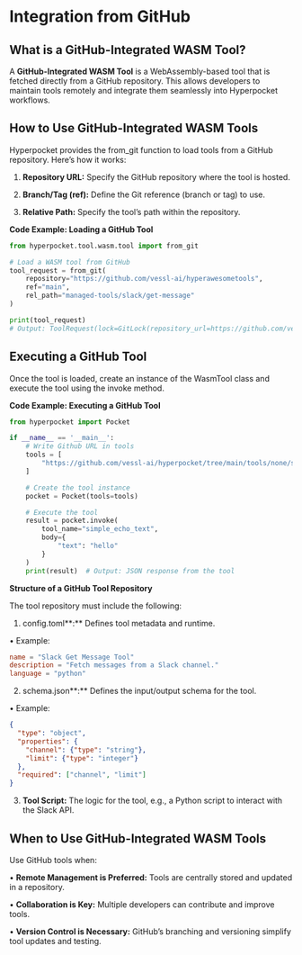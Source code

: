 # Integration from GitHub

## **What is a GitHub-Integrated WASM Tool?**

A **GitHub-Integrated WASM Tool** is a WebAssembly-based tool that is fetched directly from a GitHub repository. This allows developers to maintain tools remotely and integrate them seamlessly into Hyperpocket workflows.

## **How to Use GitHub-Integrated WASM Tools**

Hyperpocket provides the from_git function to load tools from a GitHub repository. Here’s how it works:

1.	**Repository URL:** Specify the GitHub repository where the tool is hosted.

2.	**Branch/Tag (ref):** Define the Git reference (branch or tag) to use.

3.	**Relative Path:** Specify the tool’s path within the repository.

**Code Example: Loading a GitHub Tool**

```python
from hyperpocket.tool.wasm.tool import from_git

# Load a WASM tool from GitHub
tool_request = from_git(
    repository="https://github.com/vessl-ai/hyperawesometools",
    ref="main",
    rel_path="managed-tools/slack/get-message"
)

print(tool_request)  
# Output: ToolRequest(lock=GitLock(repository_url=https://github.com/vessl-ai/hyperawesometools, git_ref=main), rel_path="managed-tools/slack/get-message")
```

## **Executing a GitHub Tool**

Once the tool is loaded, create an instance of the WasmTool class and execute the tool using the invoke method.

**Code Example: Executing a GitHub Tool**

```python
from hyperpocket import Pocket

if __name__ == '__main__':
    # Write Github URL in tools
    tools = [
        "https://github.com/vessl-ai/hyperpocket/tree/main/tools/none/simple-echo-tool"
    ]

    # Create the tool instance
    pocket = Pocket(tools=tools)

    # Execute the tool
    result = pocket.invoke(
        tool_name="simple_echo_text",
        body={
            "text": "hello"
        }
    )
    print(result)  # Output: JSON response from the tool
```

**Structure of a GitHub Tool Repository**

The tool repository must include the following:

1.	config.toml**:** Defines tool metadata and runtime.

•	Example:

```toml
name = "Slack Get Message Tool"
description = "Fetch messages from a Slack channel."
language = "python"
```

2.	schema.json**:** Defines the input/output schema for the tool.

•	Example:

```json
{
  "type": "object",
  "properties": {
    "channel": {"type": "string"},
    "limit": {"type": "integer"}
  },
  "required": ["channel", "limit"]
}
```

3.	**Tool Script:** The logic for the tool, e.g., a Python script to interact with the Slack API.

## **When to Use GitHub-Integrated WASM Tools**

Use GitHub tools when:

•	**Remote Management is Preferred:** Tools are centrally stored and updated in a repository.

•	**Collaboration is Key:** Multiple developers can contribute and improve tools.

•	**Version Control is Necessary:** GitHub’s branching and versioning simplify tool updates and testing.